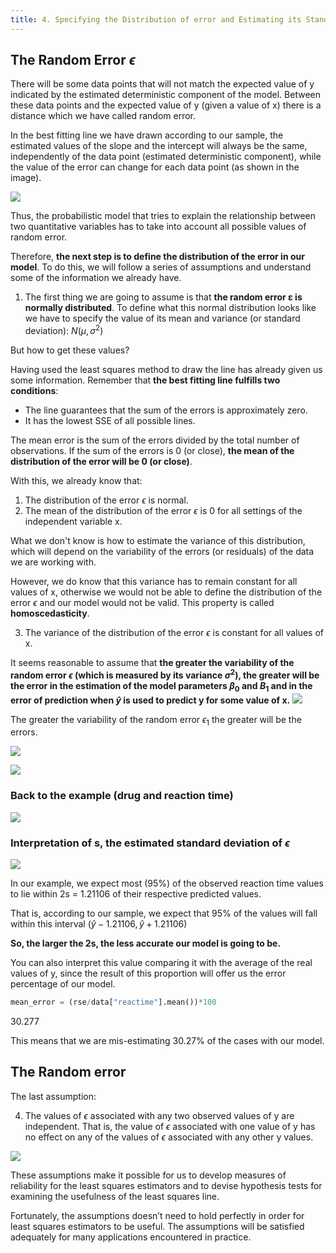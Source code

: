 ```yaml
---
title: 4. Specifying the Distribution of error and Estimating its Standard Deviation
---
```


## The Random Error $\epsilon$
There will be some data points that will not match the
expected value of y indicated by the estimated deterministic
component of the model. Between these data points and the
expected value of y (given a value of x) there is a distance
which we have called random error.

In the best fitting line we have drawn according to our sample,
the estimated values of the slope and the intercept will always
be the same, independently of the data point (estimated
deterministic component), while the value of the error can
change for each data point (as shown in the image).

![](../attachments/screenshot-2024-04-01-at-123635.png)

Thus, the probabilistic model that tries to explain the relationship between two quantitative variables has to take into account all possible values of random error.

Therefore, **the next step is to define the distribution of the error in our model**. To do this, we will follow a series of assumptions and understand some of the information we already have.
1. The first thing we are going to assume is that **the random error ε is normally distributed**.
To define what this normal distribution looks like we have to specify the value of its mean and variance (or standard deviation): $N(\mu, \sigma^2)$

But how to get these values?

Having used the least squares method to draw the line has already given us some
information. Remember that **the best fitting line fulfills two conditions**:

- The line guarantees that the sum of the errors is approximately zero.
- It has the lowest SSE of all possible lines.

The mean error is the sum of the errors divided by the total number of
observations. If the sum of the errors is 0 (or close), **the mean of the**
**distribution of the error will be 0 (or close)**.

With this, we already know that:
1. The distribution of the error $\epsilon$ is normal.
2. The mean of the distribution of the error $\epsilon$ is 0 for all settings of the independent variable x.

What we don't know is how to estimate the variance of this distribution, which will depend on the variability of the errors (or residuals) of the data we are working with.

However, we do know that this variance has to remain constant for all values of x, otherwise we would not be able to define the distribution of the error $\epsilon$ and our model would not be valid. This property is called **homoscedasticity**.

3. The variance of the distribution of the error $\epsilon$ is constant for all values of x.


It seems reasonable to assume that **the greater the variability of the random error $\epsilon$ (which is measured by its variance $\sigma^2$), the greater will be the error in the estimation of the model parameters $\beta_0$ and $B_1$ and in the error of prediction when $\hat{y}$ is used to predict y for some value of x.**
![](../attachments/screenshot-2024-05-11-at-131848.png)

The greater the variability of the random error $\epsilon_1$ the greater will be the errors.

![](../attachments/screenshot-2024-05-11-at-131921.png)

![](../attachments/screenshot-2024-05-11-at-131936.png)

### Back to the example (drug and reaction time)

![](../attachments/screenshot-2024-05-11-at-132027.png)

### Interpretation of s, the estimated standard deviation of $\epsilon$


![](../attachments/screenshot-2024-05-11-at-132102.png)

In our example, we expect most (95%) of the observed reaction time values to lie within 2s = 1.21106 of their respective predicted values.

That is, according to our sample, we expect that 95% of the values will fall within this interval ($\hat{y} - 1.21106, \hat{y} + 1.21106$)

**So, the larger the 2s, the less accurate our model is going to be.**

You can also interpret this value comparing it with the average of the real values of y, since the result of this proportion will offer us the error percentage of our model.

```python
mean_error = (rse/data["reactime"].mean())*100
```
30.277

This means that we are mis-estimating 30.27% of the cases with our model.

## The Random error
The last assumption:

4. The values of $\epsilon$ associated with any two observed values of y are independent. That is, the value of $\epsilon$ associated with one value of y has no effect on any of the values of $\epsilon$ associated with any other y values.


![](../attachments/screenshot-2024-05-11-at-132630.png)

These assumptions make it possible for us to develop measures of reliability for the least squares estimators and to devise hypothesis tests for examining the usefulness of the least squares line.

Fortunately, the assumptions doesn’t need to hold perfectly in order for least squares estimators to be useful. The assumptions will be satisfied adequately for many applications encountered in practice.